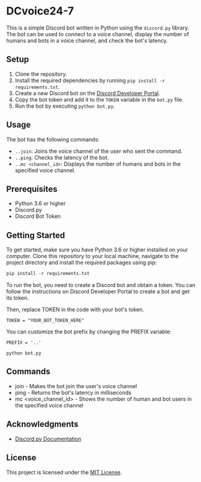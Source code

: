 # DCvoice24-7

This is a simple Discord bot written in Python using the `discord.py` library. The bot can be used to connect to a voice channel, display the number of humans and bots in a voice channel, and check the bot's latency.

## Setup

1. Clone the repository.
2. Install the required dependencies by running `pip install -r requirements.txt`.
3. Create a new Discord bot on the [Discord Developer Portal](https://discord.com/developers/applications).
4. Copy the bot token and add it to the `TOKEN` variable in the `bot.py` file.
5. Run the bot by executing `python bot.py`.

## Usage

The bot has the following commands:

- `..join`: Joins the voice channel of the user who sent the command.
- `..ping`: Checks the latency of the bot.
- `..mc <channel_id>`: Displays the number of humans and bots in the specified voice channel.









## Prerequisites

- Python 3.6 or higher
- Discord.py
- Discord Bot Token

## Getting Started

To get started, make sure you have Python 3.6 or higher installed on your computer. Clone this repository to your local machine, navigate to the project directory and install the required packages using pip:

```py
pip install -r requirements.txt
```
To run the bot, you need to create a Discord bot and obtain a token. You can follow the instructions on Discord Developer Portal to create a bot and get its token.

Then, replace TOKEN in the code with your bot's token.


```
TOKEN = "YOUR_BOT_TOKEN_HERE"
```
You can customize the bot prefix by changing the PREFIX variable:

```
PREFIX = '..'
```

```
python bot.py
```

## Commands

- join - Makes the bot join the user's voice channel
- ping - Returns the bot's latency in milliseconds
- mc <voice_channel_id> - Shows the number of human and bot users in the specified voice channel

## Acknowledgments
- [Discord.py Documentation](https://discordpy.readthedocs.io/en/stable/)

## License

This project is licensed under the [MIT License](https://opensource.org/license/mit/).
